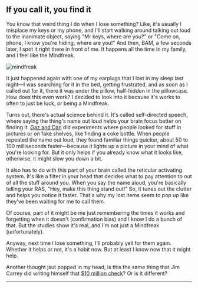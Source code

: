 <html lang="en">
<head>
    <meta charset="UTF-8">
    <meta name="viewport" content="width=device-width, initial-scale=1.0">
    <title>Call it!</title>
    <link rel="stylesheet" href="override.css">
</head>
<body>
    <article>
        <h1>If you call it, you find it</h1>
        <p>You know that weird thing I do when I lose something? Like, it's usually I misplace my keys or my phone, and I'll start walking around talking out loud to the inanimate object, saying "Mr keys, where are you?" or "Come on, phone, I know you're hiding, where are you!" And then, BAM, a few seconds later, I spot it right there in front of me. It happens all the time in my family, and I feel like the Mindfreak.</p>
        <p><img src="https://i.ytimg.com/vi/fw5vm8Yayqc/hqdefault.jpg" alt="mindfreak"></p>
        <p>It just happened again with one of my earplugs that I lost in my sleep last night—I was searching for it in the bed, getting frustrated, and as soon as I called out for it, there it was under the pillow, half-hidden in the pillowcase. How does this even work? I decided to look into it because it's works to often to just be luck, or being a Mindfreak.</p>
        <p>Turns out, there's actual science behind it. It's called self-directed speech, where saying the thing's name out loud helps your brain focus better on finding it. <a href="https://pubmed.ncbi.nlm.nih.gov/22489646/">Gaz and Dan</a> did experiments where people looked for stuff in pictures or on fake shelves, like finding a coke bottle. When people repeated the name out loud, they found familiar things quicker, about 50 to 100 milliseconds faster—because it lights up a picture in your mind of what you're looking for. But it only helps if you already know what it looks like, otherwise, it might slow you down a bit.</p>
        <p>It also has to do with this part of your brain called the reticular activating system. It's like a filter in your head that decides what to pay attention to out of all the stuff around you. When you say the name aloud, you're basically telling your RAS, "Hey, make this thing stand out!" So, it tunes out the clutter and helps you notice it faster. That's why my lost items seem to pop up like they've been waiting for me to call them.</p>
        <p>Of course, part of it might be me just remembering the times it works and forgetting when it doesn't (confirmation bias) and I know I do a bunch of that. But the studies show it's real, and I'm not just a Mindfreak (unfortunately).</p>
        <p>Anyway, next time I lose something, I'll probably yell for them again. Whether it helps or not, it's a habit now. But at least I know now that it might help.</p>
        <p>Another thought jsut popped in my head, is this the same thing that Jim Carrey did writing himself that <a href="https://youtu.be/P_Wovx6tRnY?si=RI8trX1uRqPGqjXl">$10 million check</a>? Or is it different?</p>
        <hr>
    </article>
</body>
</html>
